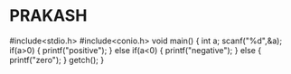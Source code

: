 # PRAKASH
#include<stdio.h>
#include<conio.h>
void main()
{
int a;
scanf("%d",&a);
if(a>0)
{
printf("positive");
}
else if(a<0)
{
printf("negative");
}
else
{
printf("zero");
}
getch();
}
